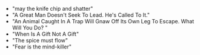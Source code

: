 * "may the knife chip and shatter"
* "A Great Man Doesn't Seek To Lead. He's Called To It."
* "An Animal Caught In A Trap Will Gnaw Off Its Own Leg To Escape. What Will You Do? "
* "When Is A Gift Not A Gift"
* "The spice must flow"
* "Fear is the mind-killer"
